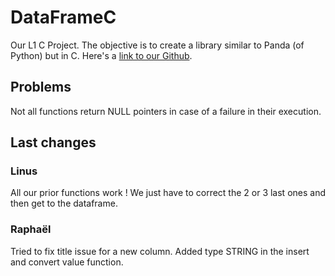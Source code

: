 # DataFrameC

Our L1 C Project. The objective is to create a library similar to Panda (of Python) but in C.
Here's a [link to our Github](https://github.com/Fullbust505/CDataFrame).

## Problems

Not all functions return NULL pointers in case of a failure in their execution.

## Last changes

### Linus

All our prior functions work !
We just have to correct the 2 or 3 last ones and then get to the dataframe.

### Raphaël

Tried to fix title issue for a new column.
Added type STRING in the insert and convert value function.